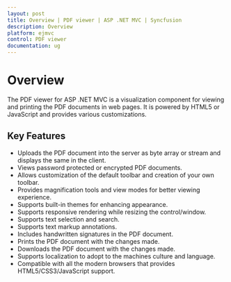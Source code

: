 ```yaml
---
layout: post
title: Overview | PDF viewer | ASP .NET MVC | Syncfusion
description: Overview
platform: ejmvc
control: PDF viewer
documentation: ug
---
```


# Overview

The PDF viewer for ASP .NET MVC is a visualization component for viewing and printing the PDF documents in web pages. It is powered by HTML5 or JavaScript and provides various customizations.

## Key Features

* Uploads the PDF document into the server as byte array or stream and displays the same in the client.
* Views password protected or encrypted PDF documents.
* Allows customization of the default toolbar and creation of your own toolbar.
* Provides magnification tools and view modes for better viewing experience.
* Supports built-in themes for enhancing appearance.
* Supports responsive rendering while resizing the control/window.
* Supports text selection and search.
* Supports text markup annotations.
* Includes handwritten signatures in the PDF document.
* Prints the PDF document with the changes made.
* Downloads the PDF document with the changes made.
* Supports localization to adopt to the machines culture and language.
* Compatible with all the modern browsers that provides HTML5/CSS3/JavaScript support.

